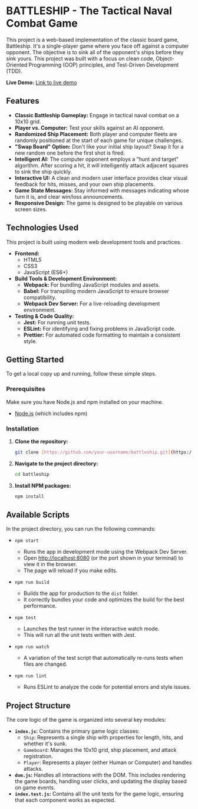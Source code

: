 # BATTLESHIP - The Tactical Naval Combat Game


This project is a web-based implementation of the classic board game, Battleship. It's a single-player game where you face off against a computer opponent. The objective is to sink all of the opponent's ships before they sink yours. This project was built with a focus on clean code, Object-Oriented Programming (OOP) principles, and Test-Driven Development (TDD).

**Live Demo:** [Link to live demo](https://parthiv-2006.github.io/Battleship/)

## Features

* **Classic Battleship Gameplay:** Engage in tactical naval combat on a 10x10 grid.
* **Player vs. Computer:** Test your skills against an AI opponent.
* **Randomized Ship Placement:** Both player and computer fleets are randomly positioned at the start of each game for unique challenges.
* **"Swap Board" Option:** Don't like your initial ship layout? Swap it for a new random one before the first shot is fired.
* **Intelligent AI:** The computer opponent employs a "hunt and target" algorithm. After scoring a hit, it will intelligently attack adjacent squares to sink the ship quickly.
* **Interactive UI:** A clean and modern user interface provides clear visual feedback for hits, misses, and your own ship placements.
* **Game State Messages:** Stay informed with messages indicating whose turn it is, and clear win/loss announcements.
* **Responsive Design:** The game is designed to be playable on various screen sizes.

## Technologies Used

This project is built using modern web development tools and practices.

* **Frontend:**
    * HTML5
    * CSS3
    * JavaScript (ES6+)
* **Build Tools & Development Environment:**
    * **Webpack:** For bundling JavaScript modules and assets.
    * **Babel:** For transpiling modern JavaScript to ensure browser compatibility.
    * **Webpack Dev Server:** For a live-reloading development environment.
* **Testing & Code Quality:**
    * **Jest:** For running unit tests.
    * **ESLint:** For identifying and fixing problems in JavaScript code.
    * **Prettier:** For automated code formatting to maintain a consistent style.

## Getting Started

To get a local copy up and running, follow these simple steps.

### Prerequisites

Make sure you have Node.js and npm installed on your machine.
* [Node.js](https://nodejs.org/) (which includes npm)

### Installation

1.  **Clone the repository:**
    ```sh
    git clone [https://github.com/your-username/battleship.git](https://github.com/your-username/battleship.git)
    ```
2.  **Navigate to the project directory:**
    ```sh
    cd battleship
    ```
3.  **Install NPM packages:**
    ```sh
    npm install
    ```

## Available Scripts

In the project directory, you can run the following commands:

* `npm start`
    * Runs the app in development mode using the Webpack Dev Server.
    * Open [http://localhost:8080](http://localhost:8080) (or the port shown in your terminal) to view it in the browser.
    * The page will reload if you make edits.

* `npm run build`
    * Builds the app for production to the `dist` folder.
    * It correctly bundles your code and optimizes the build for the best performance.

* `npm test`
    * Launches the test runner in the interactive watch mode.
    * This will run all the unit tests written with Jest.

* `npm run watch`
    * A variation of the test script that automatically re-runs tests when files are changed.

* `npm run lint`
    * Runs ESLint to analyze the code for potential errors and style issues.

## Project Structure

The core logic of the game is organized into several key modules:

* **`index.js`:** Contains the primary game logic classes:
    * `Ship`: Represents a single ship with properties for length, hits, and whether it's sunk.
    * `Gameboard`: Manages the 10x10 grid, ship placement, and attack registration.
    * `Player`: Represents a player (either Human or Computer) and handles attacks.
* **`dom.js`:** Handles all interactions with the DOM. This includes rendering the game boards, handling user clicks, and updating the display based on game events.
* **`index.test.js`:** Contains all the unit tests for the game logic, ensuring that each component works as expected.

